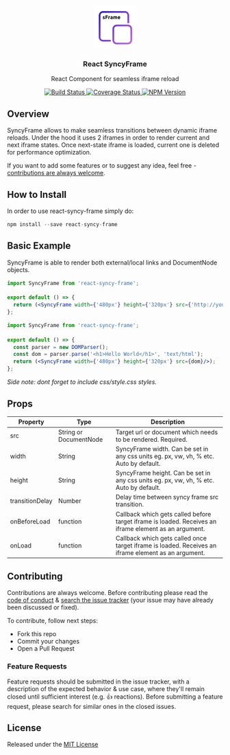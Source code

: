 <p align="center">
  <img src="https://raw.githubusercontent.com/eugeneford/react-syncy-frame/master/.github/syncy-frame.png" width="100" height="100">
</p>

<h3 align="center">
  React SyncyFrame
</h3>

<p align="center">
  React Component for seamless iframe reload
</p>

<p align="center">
  <a href="https://travis-ci.org/eugeneford/react-syncy-frame">
    <img src="https://travis-ci.org/eugeneford/react-syncy-frame.svg?branch=master" alt="Build Status">
  </a>
  <a href='https://coveralls.io/github/eugeneford/react-syncy-frame'>
    <img src='https://coveralls.io/repos/github/eugeneford/react-syncy-frame/badge.svg?v=1' alt='Coverage Status' />
  </a>
  <a href='https://www.npmjs.com/package/react-syncy-frame'>
    <img src='https://img.shields.io/npm/v/react-syncy-frame.svg?v=1' alt='NPM Version' />
  </a>
</p>

## Overview
SyncyFrame allows to make seamless transitions between dynamic iframe reloads. Under the hood it uses 2 iframes in order
to render current and next iframe states. Once next-state iframe is loaded, current one is deleted for performance optimization.

If you want to add some features or to suggest any idea, feel free - [contributions are always welcome](#contributing).

## How to Install
In order to use react-syncy-frame simply do:
```js
npm install --save react-syncy-frame
```

## Basic Example
SyncyFrame is able to render both external/local links and DocumentNode objects.

```jsx
import SyncyFrame from 'react-syncy-frame';

export default () => {
  return (<SyncyFrame width={'480px'} height={'320px'} src={'http://yourlink.com'}/>);
};
```

```jsx
import SyncyFrame from 'react-syncy-frame';

export default () => {
  const parser = new DOMParser();
  const dom = parser.parse('<h1>Hello World</h1>', 'text/html');
  return (<SyncyFrame width={'480px'} height={'320px'} src={dom}/>);
};
```

*Side note: dont forget to include css/style.css styles.*

## Props
Property | Type | Description
-------- | ---- | ------------
src | String or DocumentNode | Target url or document which needs to be rendered. Required.
width | String | SyncyFrame width. Can be set in any css units eg. px, vw, vh, % etc. Auto by default.
height | String | SyncyFrame height. Can be set in any css units eg. px, vw, vh, % etc. Auto by default.
transitionDelay | Number | Delay time between syncy frame src transition. 
onBeforeLoad | function | Callback which gets called before target iframe is loaded. Receives an iframe element as an argument.
onLoad | function | Callback which gets called once target iframe is loaded. Receives an iframe element as an argument.

## Contributing
Contributions are always welcome.
Before contributing please read the [code of conduct](https://js.foundation/community/code-of-conduct) &
[search the issue tracker](https://github.com/eugeneford/react-syncy-frame/issues) (your issue may have already been discussed or fixed).

To contribute, follow next steps:
* Fork this repo
* Commit your changes
* Open a Pull Request

### Feature Requests
Feature requests should be submitted in the issue tracker, with a description
of the expected behavior & use case, where they'll remain closed until sufficient interest (e.g. :+1: reactions).
Before submitting a feature request, please search for similar ones in the closed issues.

## License
Released under the [MIT License](https://github.com/eugeneford/collit/blob/master/LICENSE)
